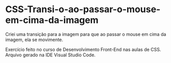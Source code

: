 # CSS-Transi-o-ao-passar-o-mouse-em-cima-da-imagem
Criei uma transição para a imagem para que ao passar o mouse em cima da imagem, ela se movimente. 


Exercício feito no curso de Desenvolvimento Front-End nas aulas de CSS. 
Arquivo gerado na IDE Visual Studio Code. 
